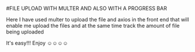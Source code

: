 #FILE UPLOAD WITH MULTER AND ALSO WITH A PROGRESS BAR

Here I have used multer to upload the file and axios in the front end that will enable me upload the files and at the same time track the amount of file being uploaded

It's easy!!!
Enjoy ☺☺☺☺
